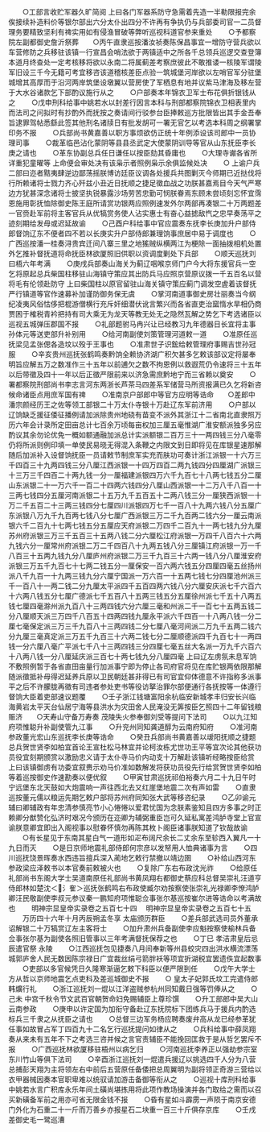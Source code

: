<!-- { "loadSidebar": true } -->
　　○工部言收贮军器久旷简阅  上曰各门军器系防守急需着先造一半勒限报完余俟接续补造料价等银尔部出六分太仆出四分不许再有争执仍与兵部委司官一二员督理务要精致坚利有禆实用如有侵渔冒破等弊听巡视科道官参来重处
　　○予都察院左副都御史詹沂祭葬　　○丙午直隶巡按潘汝祯奏陈保昌事宜一增防守营兵欲以车营修防之兵移驻该镇一行宣昌会哨法欲于两镇适中之所各千总领兵巡逻交查登簿本道月终查处一定考核移将欲以永南二将属蓟差考察庶彼此不敢推诿一核陵军谓陵军旧设三千今无籍可考宜移咨该道稽核差臣点验一筑城堡河岸欲以左哨官军分驻堡城增其高厚而于沿河两岸筑堡设墩翼以营房使了军栖息有地并议紫马津海及移左营于大水谷诸款乞下部酌议施行从之
　　○户部奏本年锦衣卫军士布花俱折银钱从之
　　○戊申刑科给事中姚若水以封差行因言本科与刑部都察院锦衣卫相表里内而法司之问拟时有抄酌外而抚按之奏请间行驳参台臣捧敕巡方批限皆出其手金吾奉旨逮罪驾帖悉繇此签其他刑名诸牍日有批发胡可一署无官乞以考选本科周之纲署掌印务不报
　　○兵部尚书黄嘉善以职方事烦欲仿正统十年例添设该司郎中一员协理司事
　　○裁革临邑沾化蒙阴等县县丞武定大使蒙阴训导等官从山东抚臣李长庚之请也
　　○革东协副总兵任日谦任以按臣劾其昏庸也
　　○大理寺谳各省所详重犯童曜等  上命便会审处决有该枭示者照例枭示余俱监候处决
　　○  上谕户兵二部曰迩者黠夷肆逆边鄙荡摇朕博访廷臣议调各处援兵共图剿灭今师期已近挞伐将行所赖诸将士戮力齐心歼兹小丑近日抚顺之捷足徵血战之功朕甚嘉焉目今天气严寒边方犹甚深念诸将士披坚执锐暴露沙场劳苦忠勤可悯朕眷焉东顾未尝顷刻忘怀宜霈恩施用彰抚恤除御史陈王庭所请赏功银两应照例速发外尔两部再凑银二十万两题差一官赍赴军前将主客官兵从优犒赏务使人沾实惠士有奋心益摅敌忾之忠早奏荡平之迹刻期给发毋或迟延故谕
　　○己酉户科给事中官应震奏东抚李长庚加升户部侍郎督饷辽东不便者四不若以长庚实升户部侍郎兼理饷事庶居中易于调度也
　　○广西巡按潘一桂奏浔贵宾迁间八寨三里之地猺贼纵横两江为梗除一面抽拨相机处置外乞推补督抚道将命抚臣林欲厦照旧供职以资调度剿处下兵部
　　○顺天巡抚刘曰梧六年考满
　　○庚戌兵部奏山海关为蓟辽咽喉京师门户今大将东援官兵一空乞将原起总兵柴国柱移驻山海镇守策应其出防兵马应照京营原议拨一千五百名以营将毛有伦领赴防守  上曰柴国柱以原官留驻山海关镇守策应蓟门调发空虗着该督抚严行镇道等官作速募补加谨防御务保无虞
　　○掌河南道事御史房壮丽奏当今纲纪凌夷风俗怙侈把棍游僧横行充斥奸细潜伏讹言繁兴而各省直吏治窳惰水旱相仍商贾困于榷税青衿把持有司大乘无为龙天等教无处无之隐然瓦解之势乞下考选诸臣以巡视五城弹压郡国不报
　　○礼部题驸马冉兴让已经教习九年德器日长宜将主事孙体元等送吏部升补别用
　　○给河南副使刘策管理河道敕一道
　　○准原任巡抚梁见孟张偲各造坟以殁于王事也
　　○准肃世子识鋐给敕管理府事赐吉世孙冠服
　　○辛亥贵州巡抚张鹤鸣奏黔饷全赖协济湖广积欠甚多乞敕该部议定将屡奉  明旨应解五万之数准作三十五年以前逋欠之数不拘恩例以救遐荒仍令速将三十五年以后带徵及四十一年以后正徵严限前来以济急需庶黔地宁而三省赖以奠安
　　○署都察院刑部尚书李志言河东两浙长芦茶马四差系军储营马所资报满已久乞将新咨候命诸臣点用庶军国有禆
　　○准南京户部郎中等官方应明等诰命　　○差郎中潘宗颜经历王之佐等领工部银二十万太仆寺银十万赴辽东军前济用
　　○户部以辽饷缺乏援征倭征播例请加派除贵州地硗有苗变不派外其浙江十二省南北直隶照万历六年会计录所定田亩总计七百余万顷每亩权加三厘五毫惟湖广淮安额派独多另应酌议其余勿论优免一概如额通融加派总计实派额银二百万三十一两四钱三分八毫零仍将所派则例印填一单使民易晓无得混入条鞭之内限文到日即将见在库银星速那解随后加派补入设督饷抚臣一员请敕节制庶军实充而肤功可奏计浙江派银一十六万三千四百三十九两四钱三分八厘江西派银一十四万四百二两九钱四分四厘湖广派银三十三万三千四百二十两九钱一分一厘福建派银四万六千九百七十八两七钱五分二厘山东派银二十一万六千一百二十四两六钱四分八厘山西派银一十二万八千八百一十三两七钱四分五厘河南派银二十五万九千五百五十二两八钱三分一厘狭西派银一十万二千五百二十三两三钱四分七厘四川派银四万七千一百八十九两六钱八分五厘广东派银八万九千九百两七钱八分七厘广西派银三万二千九百两二钱六分一厘云南派银六千二百九十七两七钱五分五厘应天府派银二万四千二百九十一两七钱九分九厘苏州府派银三万三千五百三十五两八钱二分六厘松江府派银一万四千八百六十六两九钱六分一厘常州府派银二万二千四百八十九两五钱八分三厘镇江府派银一万一千八百三十五两九钱九分八厘庐州府派银二万三千九百三十六两一钱八分八厘淮安府派银三万五千九百七十七两二钱五分一厘保安一百六两六钱五分四厘四毫五丝扬州派八千九百一十九两三钱九分六厘宁国派一万六百一十五两七钱七分四厘池州派三千一百八十一两二钱二分九厘太平派四千五百四两六钱八分六厘安庆派七千六百六十六两八钱五分七厘广德派七千五百八十五两三钱五分五厘徐州派七千五十八两五钱七厘四毫滁州派九百八十三两四钱六分六厘三毫和州派二千一百七十五两五钱二分八厘顺天派三万四千八百五十四两四钱九厘永平派六千四百一十八两八钱一分二厘七毫保定派三万三千九百八十三两四钱二分七厘八毫河间派二万九千五两二钱六分九厘三毫真定派三万五千九百三十六两二钱七分二厘顺德派四千九百七十一两四钱一分六厘八毫广平派七千八十三两四钱三分四厘七毫五丝大名派一万九千六百六十八两八钱一分八厘延庆派三百七十两七钱九分八厘四毫  上曰辽左虏氛未息军饷不敷照例暂于各省直田亩量行加派事宁即为停止各司府官将见在库贮银两依限那解随派徵抵补毋得迟延养兵原以卫民朝廷甚非得已有司官宜仰体德意不许指称多派事平之后不许朦胧再徵有司违者参处吏书等役访拏治罪尔部便通行各抚按等一体遵行督饷大臣着吏部速议题覆
　　○壬子浙江钱塘富阳余杭临安新城孝丰归安长兴临海黄岩太平天台仙居宁海等县洪水为灾田舍人民淹没无筭按臣乞照四十二年留钱粮赈济　　○天寿山守备万寿奏  茂陵失火参奉御刘受等提问下法司
　　○以九江知府项惟聪升补副使管九江事
　　○升兖州同知龚道醇为云南府知府
　　○准河南参政董光宏山东巡抚李长庚等诰命
　　○癸丑兵部尚书黄嘉善以叆阳抚顺之捷题总兵贺世贤李如柏宜首论王宣杜松马林宜并论柯汝栋尤世功王平等宜次论其他获功员役宜刻期颁赏以激励忠义请于太仆寺马价内动支十万解赴该镇听经略按臣给赏  上曰该镇御虏有功委宜叙赉示劝马价准如数解发将获功员役先行给赏贺世贤李如柏等着巡按御史作速勘奏以便优叙
　　○甲寅甘肃巡抚祁伯裕奏六月二十九日午时宁远堡东北天鼓如大炮震响一声往西北去又红崖堡地震二次有声如雷
　　○直隶巡按董元儒以粮运先期乞敕户部将苏州府同知张大武等移咨纪录
　　○乙卯谕元辅曰卿辅政有年忠清参慎亮节小心惓惓以爱君忧国为念朕素鉴知且四方多事之时正赖卿分猷赞化弘济时艰况今颁历在迩卿为辅弼重臣岂可久延私寓差鸿胪寺堂上官宣谕朕意卿宜即出入阁视事以慰眷怀慎勿再陈其枚卜阁臣诸事朕知道了钦哉故谕
　　○有长星见于东南其星白气一道形如疋布阔尺余长二丈余东至轸西入翼凡一十九日而灭
　　○是日京师地震礼部侍郎何宗彦以发帑用人恤典诸事为言
　　○四川巡抚饶景晖奏水西违旨擅兵深入蔺地乞敕行禁撤以靖边圉
　　○补给山西河东参政梁应泽敕书以本官奏前敕被火也
　　○复除广东右布政沈光祚
　　○给原任礼部尚书东阁大学士吴道南原任礼部尚书黄凤翔右都御史蔡应科总督吴崇礼汪道亨侍郎林如楚沈＜氵隺＞巡抚张鹤鸣右布政使臧尔劝按察使张崇礼光禄卿李憭鸿胪卿汪民敬副使李叔元参议秦一鹏知府项惟聪佥事张尔基巡按崔尔进等诰命以考满故也
　　明神宗显皇帝实录卷之五百七十四
　明神宗显皇帝实录卷之五百七十五
　　万历四十六年十月丙辰朔孟冬享  太庙颁历群臣
　　○差兵部武选司员外董承诏解银二十万犒赏辽左主客将士
　　○加升肃州兵备副使李应魁按察使榆林兵备佥事张尔基为副使各照旧管事以三年考满督抚保荐之也
　　○丁巳  孝洁肃皇后忌辰遣官祭  永陵
　　○江西巡抚包见捷奏八月间奉新等州县蛟灾四出洪水横流漂荡城郭庐舍人民无数因陈宗禄日广宜裁丝绢弓箭胖袄等项宜折湖税宜罢遗佚宜起数事
　　○吏部以多官候凭日久隆寒渐逼乞敕下科臣以便严限到任
　　○戊午大学士方从哲以京师地震乞点吏科及差巡城御史不报
　　○  皇太子妃郭氏坟工完遣侍郎韩爌行礼
　　○浙江巡抚刘一焜以江洋盗贼参杭州同知戴日强等罚俸从之
　　○己未  中宫千秋令节文武百官朝贺命妇免赐辅臣上尊珍馔
　　○升工部郎中吴大山云南参政
　　○庚申以许定国为加衔守备赴辽东抚院标下团练兵马于援兵内酌选标兵三千隶之从抚臣之请也
　　○总督三边军务杨应聘奏废弁高从龙已经参革犹任事如故冒占军丁四百九十二名乞行巡抚提问如律从之
　　○兵科给事中薛凤翔奏从来未有五年不下之考选三咨并候之言官责辅臣不能挽回匡救于是从哲乞罢斥不报
　　○广西巡抚林欲厦移驻梧州以病乞归
　　○河南巡抚李养正以强劫参宗室东川竹山等俱下法司
　　○辛酉浙江巡抚刘一焜遣兵援辽以挑选四千人分为八营总捕彭天翔为主将领左右中前后五营原任备倭把总周翼明为副将领正奇游三营给以衣甲器械因奏本官职卑难以统驭请加游击备御等衔从之
　　○巡视十库刑科给事中姚若水言广积库永乐年间土磺尚堪拣用将此项作教场操演并各门取给之需而以召买新磺备军前之用亦可省无限金钱不报
　　○昏有星如斗霹雳一声陨于南京安德门外化为石重二十一斤而万善乡亦报星石二块重一百三十斤俱存京库
　　○壬戌差御史毛一鹭巡漕
